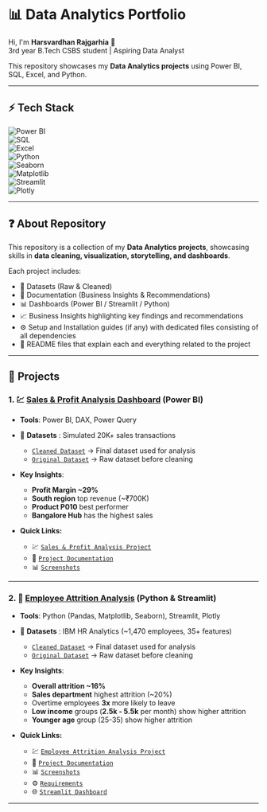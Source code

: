 # 📊 Data Analytics Portfolio

Hi, I'm **Harsvardhan Rajgarhia** 👋  
3rd year B.Tech CSBS student | Aspiring Data Analyst  

This repository showcases my **Data Analytics projects** using Power BI, SQL, Excel, and Python.  

---

## ⚡ Tech Stack  
![Power BI](https://img.shields.io/badge/Tool-PowerBI-yellow)  
![SQL](https://img.shields.io/badge/Database-SQL-blue)  
![Excel](https://img.shields.io/badge/Tool-Excel-green)  
![Python](https://img.shields.io/badge/Language-Python-blue)  
![Seaborn](https://img.shields.io/badge/Library-Seaborn-teal)  
![Matplotlib](https://img.shields.io/badge/Library-Matplotlib-orange)  
![Streamlit](https://img.shields.io/badge/Tool-Streamlit-red)  
![Plotly](https://img.shields.io/badge/Library-Plotly-purple)  


---

## ❓ About Repository  

This repository is a collection of my **Data Analytics projects**, showcasing skills in **data cleaning, visualization, storytelling, and dashboards**.  

Each project includes:  
- 📂 Datasets (Raw & Cleaned)  
- 📑 Documentation (Business Insights & Recommendations)  
- 📊 Dashboards (Power BI / Streamlit / Python)  
- 📈 Business Insights highlighting key findings and recommendations  
- ⚙️ Setup and Installation guides (if any) with dedicated files consisting of all dependencies  
- 📘 README files that explain each and everything related to the project  


---

## 🚀 Projects
### 1. 💹 [Sales & Profit Analysis Dashboard](./Sales-Dashboard/README.md) (Power BI)
- **Tools**: Power BI, DAX, Power Query
  
- 📂 **Datasets** : Simulated 20K+ sales transactions
  - [`Cleaned Dataset`](./Sales-Dashboard/Sales-Datasets/Cleaned-Datasets) → Final dataset used for analysis  
  - [`Original Dataset`](./Sales-Dashboard/Sales-Datasets/Original-Datasets) → Raw dataset before cleaning

- **Key Insights**:  
  - **Profit Margin ~29%**  
  - **South region** top revenue (~₹700K)  
  - **Product P010** best performer
  - **Bangalore Hub** has the highest sales
 
- **Quick Links:**
  - 💹 [`Sales & Profit Analysis Project`](./Sales-Dashboard/Sales-Analysis-Dashboard-Project.pbix)
  - 📄 [`Project Documentation`](./Sales-Dashboard/Sales-Dashboard-Project-Documentation.pdf)  
  - 📊 [`Screenshots`](./Sales-Dashboard/Screenshots/)

---

### 2. 👥 [Employee Attrition Analysis](./HR-Analysis/README.md) (Python & Streamlit)
- **Tools**: Python (Pandas, Matplotlib, Seaborn), Streamlit, Plotly
  
- 📂 **Datasets** : IBM HR Analytics (~1,470 employees, 35+ features)
  - [`Cleaned Dataset`](./HR-Analysis/Datasets/HR_Attrition_cleaned.csv) → Final dataset used for analysis  
  - [`Original Dataset`](./HR-Analysis/Datasets/HR_Attrition_raw.csv) → Raw dataset before cleaning

- **Key Insights**:  
  - **Overall attrition ~16%**
  - **Sales department** highest attrition (~20%)
  - Overtime employees **3x** more likely to leave
  - **Low income** groups (**2.5k - 5.5k** per month) show higher attrition
  - **Younger age** group (25-35) show higher attrition
 
- **Quick Links:**
  - 💹 [`Employee Attrition Analysis Project`](./HR-Analysis/HR-Attrition-Project.ipynb)
  - 📄 [`Project Documentation`](./HR-Analysis/HR-Attrition-Documentation.pdf)  
  - 📊 [`Screenshots`](./HR-Analysis/Screenshots/)
  - ⚙️ [`Requirements`](./HR-Analysis/requirements.txt)
  - 🌐 [`Streamlit Dashboard`](./HR-Analysis/dashboard.py)

---


